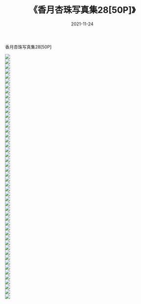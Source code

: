 ﻿---
layout: post
title:  《香月杏珠写真集28[50P]》
date:   2021-11-24
img: http://pic.660000.xyz/1:/性感/2021/香月杏珠写真集28[50P]/000.jpg
categories: [美女, 清纯, 唯美]
---

香月杏珠写真集28[50P]

  ![](http://pic.660000.xyz/1:/性感/2021/香月杏珠写真集28[50P]/001.jpg) <br> ![](http://pic.660000.xyz/1:/性感/2021/香月杏珠写真集28[50P]/002.jpg) <br> ![](http://pic.660000.xyz/1:/性感/2021/香月杏珠写真集28[50P]/003.jpg) <br> ![](http://pic.660000.xyz/1:/性感/2021/香月杏珠写真集28[50P]/004.jpg) <br> ![](http://pic.660000.xyz/1:/性感/2021/香月杏珠写真集28[50P]/005.jpg) <br> ![](http://pic.660000.xyz/1:/性感/2021/香月杏珠写真集28[50P]/006.jpg) <br> ![](http://pic.660000.xyz/1:/性感/2021/香月杏珠写真集28[50P]/007.jpg) <br> ![](http://pic.660000.xyz/1:/性感/2021/香月杏珠写真集28[50P]/008.jpg) <br> ![](http://pic.660000.xyz/1:/性感/2021/香月杏珠写真集28[50P]/009.jpg) <br> ![](http://pic.660000.xyz/1:/性感/2021/香月杏珠写真集28[50P]/010.jpg) <br> ![](http://pic.660000.xyz/1:/性感/2021/香月杏珠写真集28[50P]/011.jpg) <br> ![](http://pic.660000.xyz/1:/性感/2021/香月杏珠写真集28[50P]/012.jpg) <br> ![](http://pic.660000.xyz/1:/性感/2021/香月杏珠写真集28[50P]/013.jpg) <br> ![](http://pic.660000.xyz/1:/性感/2021/香月杏珠写真集28[50P]/014.jpg) <br> ![](http://pic.660000.xyz/1:/性感/2021/香月杏珠写真集28[50P]/015.jpg) <br> ![](http://pic.660000.xyz/1:/性感/2021/香月杏珠写真集28[50P]/016.jpg) <br> ![](http://pic.660000.xyz/1:/性感/2021/香月杏珠写真集28[50P]/017.jpg) <br> ![](http://pic.660000.xyz/1:/性感/2021/香月杏珠写真集28[50P]/018.jpg) <br> ![](http://pic.660000.xyz/1:/性感/2021/香月杏珠写真集28[50P]/019.jpg) <br> ![](http://pic.660000.xyz/1:/性感/2021/香月杏珠写真集28[50P]/020.jpg) <br> ![](http://pic.660000.xyz/1:/性感/2021/香月杏珠写真集28[50P]/021.jpg) <br> ![](http://pic.660000.xyz/1:/性感/2021/香月杏珠写真集28[50P]/022.jpg) <br> ![](http://pic.660000.xyz/1:/性感/2021/香月杏珠写真集28[50P]/023.jpg) <br> ![](http://pic.660000.xyz/1:/性感/2021/香月杏珠写真集28[50P]/024.jpg) <br> ![](http://pic.660000.xyz/1:/性感/2021/香月杏珠写真集28[50P]/025.jpg) <br> ![](http://pic.660000.xyz/1:/性感/2021/香月杏珠写真集28[50P]/026.jpg) <br> ![](http://pic.660000.xyz/1:/性感/2021/香月杏珠写真集28[50P]/027.jpg) <br> ![](http://pic.660000.xyz/1:/性感/2021/香月杏珠写真集28[50P]/028.jpg) <br> ![](http://pic.660000.xyz/1:/性感/2021/香月杏珠写真集28[50P]/029.jpg) <br> ![](http://pic.660000.xyz/1:/性感/2021/香月杏珠写真集28[50P]/030.jpg) <br> ![](http://pic.660000.xyz/1:/性感/2021/香月杏珠写真集28[50P]/031.jpg) <br> ![](http://pic.660000.xyz/1:/性感/2021/香月杏珠写真集28[50P]/032.jpg) <br> ![](http://pic.660000.xyz/1:/性感/2021/香月杏珠写真集28[50P]/033.jpg) <br> ![](http://pic.660000.xyz/1:/性感/2021/香月杏珠写真集28[50P]/034.jpg) <br> ![](http://pic.660000.xyz/1:/性感/2021/香月杏珠写真集28[50P]/035.jpg) <br> ![](http://pic.660000.xyz/1:/性感/2021/香月杏珠写真集28[50P]/036.jpg) <br> ![](http://pic.660000.xyz/1:/性感/2021/香月杏珠写真集28[50P]/037.jpg) <br> ![](http://pic.660000.xyz/1:/性感/2021/香月杏珠写真集28[50P]/038.jpg) <br> ![](http://pic.660000.xyz/1:/性感/2021/香月杏珠写真集28[50P]/039.jpg) <br> ![](http://pic.660000.xyz/1:/性感/2021/香月杏珠写真集28[50P]/040.jpg) <br> ![](http://pic.660000.xyz/1:/性感/2021/香月杏珠写真集28[50P]/041.jpg) <br> ![](http://pic.660000.xyz/1:/性感/2021/香月杏珠写真集28[50P]/042.jpg) <br> ![](http://pic.660000.xyz/1:/性感/2021/香月杏珠写真集28[50P]/043.jpg) <br> ![](http://pic.660000.xyz/1:/性感/2021/香月杏珠写真集28[50P]/044.jpg) <br> ![](http://pic.660000.xyz/1:/性感/2021/香月杏珠写真集28[50P]/045.jpg) <br> ![](http://pic.660000.xyz/1:/性感/2021/香月杏珠写真集28[50P]/046.jpg) <br> ![](http://pic.660000.xyz/1:/性感/2021/香月杏珠写真集28[50P]/047.jpg) <br> ![](http://pic.660000.xyz/1:/性感/2021/香月杏珠写真集28[50P]/048.jpg) <br> ![](http://pic.660000.xyz/1:/性感/2021/香月杏珠写真集28[50P]/049.jpg) <br> ![](http://pic.660000.xyz/1:/性感/2021/香月杏珠写真集28[50P]/050.jpg) <br>